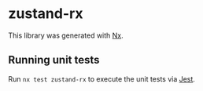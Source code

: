 # zustand-rx

This library was generated with [Nx](https://nx.dev).

## Running unit tests

Run `nx test zustand-rx` to execute the unit tests via [Jest](https://jestjs.io).
